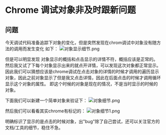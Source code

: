 # Chrome 调试对象非及时跟新问题

## 问题
今天调试代码准备追踪下对象的变化，但是突然发现在chrom调试中对象没有随方法的调用而发生变化
如下：
![对象显示细节.png](https://i.loli.net/2020/03/20/QKJGhiNjBW7EH5F.png)

但是可以明显发现 对象显示的概括和点击显示的详情不符，概括应该是正常的。然后我又试了下每个对象显示出来的就点开详情，可以发现这次对象都正常显示。因此我们可以猜想应该是chrome调试在点击对象的详情的时候才调用的遍历显示对象，因此之前对象显示了但是我又点击详情，因此在后面点击的时候才调用循环显示这个对象的属性。
即这个时候的对象是现在的情况，不是当时显示的时候的对象。

下面我们可以新建一个简单对象来验证下：
![对象细节.png](https://i.loli.net/2020/03/20/VI7ZUTJugj6qLrY.png)

然后我们可以看看其实chrome有标记的：
![对象细节1.png](https://i.loli.net/2020/03/20/5JSnPyr28vL1VxU.png)

明确标识了显示的是点击的时候对象，出"bug"除了自己尝试，还可以关注官方的文档/工具的细节，稳住不急。